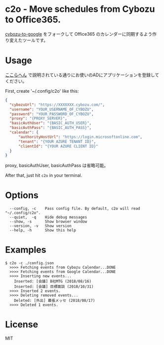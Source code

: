 # c2o - Move schedules from Cybozu to Office365.

[cybozu-to-google](https://github.com/fand/cybozu-to-google) をフォークして Office365 のカレンダーに同期するよう作り変えたツールです。

# Usage

[ここらへん](https://docs.microsoft.com/ja-jp/azure/active-directory/develop/quickstart-register-app) で説明されている通りにお使いのADにアプリケーションを登録してください。

First, create '~/.config/c2o' like this:

```json
{
  "cybozuUrl": "https://XXXXXXX.cybozu.com/",
  "username": "YOUR_USERNAME_OF_CYBOZU",
  "password": "YOUR_PASSWORD_OF_CYBOZU",
  "proxy": "{PROXY_SERVER}",
  "basicAuthUser": "{BASIC_AUTH_USER}",
  "basicAuthPass": "{BASIC_AUTH_PASS}",
  "calendar": {
      "authorityHostUrl": "https://login.microsoftonline.com",
      "tenant": "{YOUR AZURE TENANT ID}",
      "clientId": "{YOUR AZURE CLIENT ID}"
  }
}
```

proxy, basicAuthUser, basicAuthPass は省略可能。

After that, just hit `c2o` in your terminal.

# Options

```
  --config, -c    Pass config file. By default, c2o will read "~/.config/c2o".
  --quiet,  -q    Hide debug messages
  --show, -s      Show browser window
  --version, -v   Show version
  --help, -h      Show this help
```

# Examples

```
$ c2o -c ./config.json
  >>>> Fetching events from Cybozu Calendar...DONE
  >>>> Fetching events from Google Calendar...DONE
  >>>> Inserting new events...
    Inserted: [会議] B社MTG (2018/08/16)
    Inserted: [会議] 目標面談 (2018/10/31)
  >>>> Inserted 2 events.
  >>>> Deleting removed events...
    Deleted: [外出] 幕張メッセ (2018/08/17)
  >>>> Deleted 1 events.
```


# License

MIT
